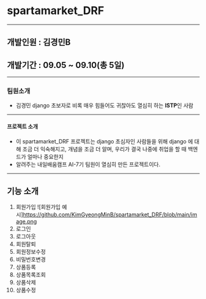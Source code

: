 # spartamarket_DRF
---
## 개발인원 : 김경민B
## 개발기간 : 09.05 ~ 09.10(총 5일)
---
### 팀원소개
- 김경민
    django 초보자로 비록 매우 힘들어도 귀찮아도 열심히 하는 **ISTP**인 사람
---
#### 프로젝트 소개
- 이 spartamarket_DRF 프로젝트는 django 초심자인 사람들을 위해 django 에 대해 조금 더 익숙해지고, 개념을 조금 더 알며, 우리가 결국 나중에 취업을 할 때 백엔드가 얼마나 중요한지
- 알려주는 내일배움캠프 AI-7기 팀원이 열심히 만든 프로젝트이다.
---
## 기능 소개
1. 회원가입
![회원가입 예시]https://github.com/KimGyeongMinB/spartamarket_DRF/blob/main/image.png
3. 로그인
4. 로그아웃
5. 회원탈퇴
6. 회원정보수정
7. 비밀번호변경
8. 상품등록
9. 상품목록조회
10. 상품삭제
11. 상품수정
